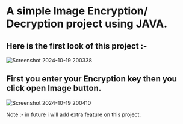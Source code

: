 # A simple Image Encryption/ Decryption project using JAVA.
## Here is the first look of this project :-
![Screenshot 2024-10-19 200338](https://github.com/user-attachments/assets/2b9ed22c-1d33-485f-8790-ee00e5b01c8b)
## First you enter your Encryption key then you click open Image button.
![Screenshot 2024-10-19 200410](https://github.com/user-attachments/assets/e1f38319-e6ed-4faf-a122-c7befad48979)

Note :- in future i will add extra feature on this project.
